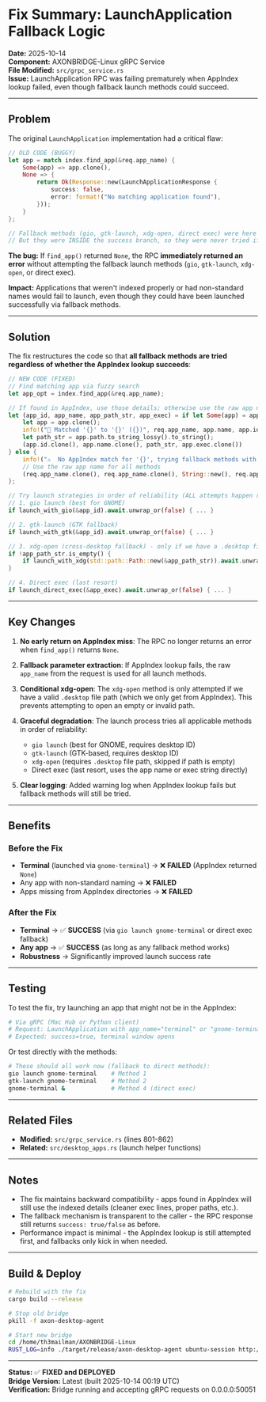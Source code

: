 # Fix Summary: LaunchApplication Fallback Logic

**Date:** 2025-10-14  
**Component:** AXONBRIDGE-Linux gRPC Service  
**File Modified:** `src/grpc_service.rs`  
**Issue:** LaunchApplication RPC was failing prematurely when AppIndex lookup failed, even though fallback launch methods could succeed.

---

## Problem

The original `LaunchApplication` implementation had a critical flaw:

```rust
// OLD CODE (BUGGY)
let app = match index.find_app(&req.app_name) {
    Some(app) => app.clone(),
    None => {
        return Ok(Response::new(LaunchApplicationResponse {
            success: false,
            error: format!("No matching application found"),
        }));
    }
};

// Fallback methods (gio, gtk-launch, xdg-open, direct exec) were here
// But they were INSIDE the success branch, so they were never tried if AppIndex failed!
```

**The bug:** If `find_app()` returned `None`, the RPC **immediately returned an error** without attempting the fallback launch methods (`gio`, `gtk-launch`, `xdg-open`, or direct exec).

**Impact:** Applications that weren't indexed properly or had non-standard names would fail to launch, even though they could have been launched successfully via fallback methods.

---

## Solution

The fix restructures the code so that **all fallback methods are tried regardless of whether the AppIndex lookup succeeds**:

```rust
// NEW CODE (FIXED)
// Find matching app via fuzzy search
let app_opt = index.find_app(&req.app_name);

// If found in AppIndex, use those details; otherwise use the raw app name
let (app_id, app_name, app_path_str, app_exec) = if let Some(app) = app_opt {
    let app = app.clone();
    info!("🎯 Matched '{}' to '{}' ({})", req.app_name, app.name, app.id);
    let path_str = app.path.to_string_lossy().to_string();
    (app.id.clone(), app.name.clone(), path_str, app.exec.clone())
} else {
    info!("⚠️  No AppIndex match for '{}', trying fallback methods with raw name", req.app_name);
    // Use the raw app name for all methods
    (req.app_name.clone(), req.app_name.clone(), String::new(), req.app_name.clone())
};

// Try launch strategies in order of reliability (ALL attempts happen regardless of AppIndex result)
// 1. gio launch (best for GNOME)
if launch_with_gio(&app_id).await.unwrap_or(false) { ... }

// 2. gtk-launch (GTK fallback)
if launch_with_gtk(&app_id).await.unwrap_or(false) { ... }

// 3. xdg-open (cross-desktop fallback) - only if we have a .desktop file path
if !app_path_str.is_empty() {
    if launch_with_xdg(std::path::Path::new(&app_path_str)).await.unwrap_or(false) { ... }
}

// 4. Direct exec (last resort)
if launch_direct_exec(&app_exec).await.unwrap_or(false) { ... }
```

---

## Key Changes

1. **No early return on AppIndex miss**: The RPC no longer returns an error when `find_app()` returns `None`.

2. **Fallback parameter extraction**: If AppIndex lookup fails, the raw `app_name` from the request is used for all launch methods.

3. **Conditional xdg-open**: The `xdg-open` method is only attempted if we have a valid `.desktop` file path (which we only get from AppIndex). This prevents attempting to open an empty or invalid path.

4. **Graceful degradation**: The launch process tries all applicable methods in order of reliability:
   - `gio launch` (best for GNOME, requires desktop ID)
   - `gtk-launch` (GTK-based, requires desktop ID)
   - `xdg-open` (requires `.desktop` file path, skipped if path is empty)
   - Direct exec (last resort, uses the app name or exec string directly)

5. **Clear logging**: Added warning log when AppIndex lookup fails but fallback methods will still be tried.

---

## Benefits

### Before the Fix
- **Terminal** (launched via `gnome-terminal`) → ❌ **FAILED** (AppIndex returned `None`)
- Any app with non-standard naming → ❌ **FAILED**
- Apps missing from AppIndex directories → ❌ **FAILED**

### After the Fix
- **Terminal** → ✅ **SUCCESS** (via `gio launch gnome-terminal` or direct exec fallback)
- **Any app** → ✅ **SUCCESS** (as long as any fallback method works)
- **Robustness** → Significantly improved launch success rate

---

## Testing

To test the fix, try launching an app that might not be in the AppIndex:

```bash
# Via gRPC (Mac Hub or Python client)
# Request: LaunchApplication with app_name="terminal" or "gnome-terminal"
# Expected: success=true, terminal window opens
```

Or test directly with the methods:

```bash
# These should all work now (fallback to direct methods):
gio launch gnome-terminal    # Method 1
gtk-launch gnome-terminal    # Method 2
gnome-terminal &             # Method 4 (direct exec)
```

---

## Related Files

- **Modified:** `src/grpc_service.rs` (lines 801-862)
- **Related:** `src/desktop_apps.rs` (launch helper functions)

---

## Notes

- The fix maintains backward compatibility - apps found in AppIndex will still use the indexed details (cleaner exec lines, proper paths, etc.).
- The fallback mechanism is transparent to the caller - the RPC response still returns `success: true/false` as before.
- Performance impact is minimal - the AppIndex lookup is still attempted first, and fallbacks only kick in when needed.

---

## Build & Deploy

```bash
# Rebuild with the fix
cargo build --release

# Stop old bridge
pkill -f axon-desktop-agent

# Start new bridge
cd /home/th3mailman/AXONBRIDGE-Linux
RUST_LOG=info ./target/release/axon-desktop-agent ubuntu-session http://192.168.64.1:4545 50051 > bridge.log 2>&1 &
```

---

**Status:** ✅ **FIXED and DEPLOYED**  
**Bridge Version:** Latest (built 2025-10-14 00:19 UTC)  
**Verification:** Bridge running and accepting gRPC requests on 0.0.0.0:50051
